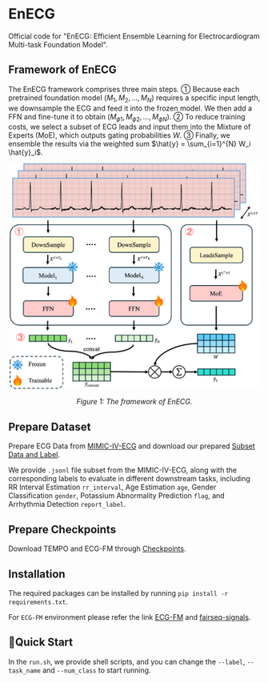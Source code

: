 # EnECG
Official code for "EnECG: Efficient Ensemble Learning for Electrocardiogram Multi-task Foundation Model".

## Framework of EnECG

The EnECG framework comprises three main steps. 
① Because each pretrained foundation model $\left(M_1, M_2, \ldots, M_N\right)$ requires a specific input length, we downsample the ECG and feed it into the frozen model. We then add a FFN and fine-tune it to obtain $\left(M_{\phi1}, M_{\phi2}, \ldots, M_{\phi N}\right)$. 
② To reduce training costs, we select a subset of ECG leads and input them into the Mixture of Experts (MoE), which outputs gating probabilities $W$. 
③ Finally, we ensemble the results via the weighted sum $\hat{y} = \sum_{i=1}^{N} W_i \hat{y}_i$.

<div align="center">
  <img src="https://raw.githubusercontent.com/yuhaoxu99/EnECG/main/img/EnECG.png" alt="architecture" width="500"/>
  <p><i>Figure 1: The framework of EnECG.</i></p>
</div>

## Prepare Dataset
Prepare ECG Data from [MIMIC-IV-ECG](https://physionet.org/content/mimic-iv-ecg/1.0/) and download our prepared [Subset Data and Label](https://drive.google.com/drive/folders/1IkHkwa0HUbxmieBHMPd-VRdYQJbKLm3P?usp=share_link).

We provide `.jsonl` file subset from the MIMIC-IV-ECG, along with the corresponding labels to evaluate in different downstream tasks, including RR Interval Estimation `rr_interval`, Age Estimation `age`, Gender Classification `gender`, Potassium Abnormality Prediction `flag`, and Arrhythmia Detection `report_label`.

## Prepare Checkpoints
Download TEMPO and ECG-FM through [Checkpoints](https://drive.google.com/drive/folders/19yAkDf2yFHaWQ0cDp3McuMsFtl1c4aSY?usp=share_link).

## Installation
The required packages can be installed by running `pip install -r requirements.txt`.

For `ECG-FM` environment please refer the link [ECG-FM](https://github.com/bowang-lab/ECG-FM) and [fairseq-signals](https://github.com/Jwoo5/fairseq-signals).

## 🚀Quick Start
In the `run.sh`, we provide shell scripts, and you can change the `--label`, `--task_name` and `--num_class` to start running.
